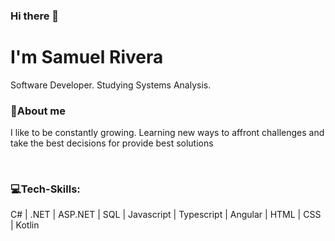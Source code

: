 ### Hi there 👋
<h1>I'm Samuel Rivera</h1>
</hr>
<div>
 <p>Software Developer. Studying Systems Analysis.</p>  
 <h3>📝About me</h3> 
 <p>I like to be constantly growing. Learning new ways to affront challenges and take the best decisions for provide best solutions</p>  
 <br>
 <h3>💻Tech-Skills:</h3>
 <p> C# | .NET | ASP.NET | SQL | Javascript | Typescript | Angular | HTML | CSS | Kotlin </p>   
</div>
